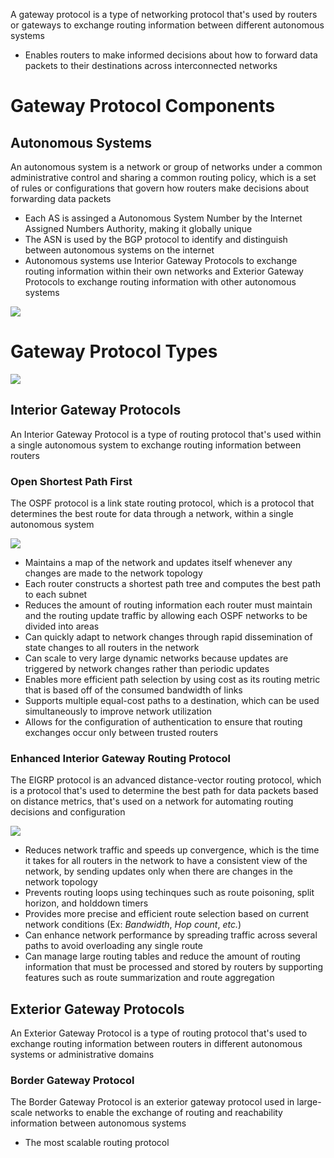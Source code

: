 A gateway protocol is a type of networking protocol that's used by routers or gateways to exchange routing information between different autonomous systems

* Enables routers to make informed decisions about how to forward data packets to their destinations across interconnected networks

# Gateway Protocol Components

## Autonomous Systems

An autonomous system is a network or group of networks under a common administrative control and sharing a common routing policy, which is a set of rules or configurations that govern how routers make decisions about forwarding data packets

* Each AS is assinged a Autonomous System Number by the Internet Assigned Numbers Authority, making it globally unique
* The ASN is used by the BGP protocol to identify and distinguish between autonomous systems on the internet
* Autonomous systems use Interior Gateway Protocols to exchange routing information within their own networks and Exterior Gateway Protocols to exchange routing information with other autonomous systems

![](https://github.com/JonmarCorpuz/SecondBrain/blob/main/Assets/Whitespace.png)

# Gateway Protocol Types

![](https://github.com/JonmarCorpuz/SecondBrain/blob/main/Assets/IGP_EGP.jpg)

## Interior Gateway Protocols

An Interior Gateway Protocol is a type of routing protocol that's used within a single autonomous system to exchange routing information between routers

### Open Shortest Path First

The OSPF protocol is a link state routing protocol, which is a protocol that determines the best route for data through a network, within a single autonomous system

![](https://github.com/JonmarCorpuz/SecondBrain/blob/main/Assets/The-Role-of-the-Area-Border-Router-ABR.png)

* Maintains a map of the network and updates itself whenever any changes are made to the network topology
* Each router constructs a shortest path tree and computes the best path to each subnet
* Reduces the amount of routing information each router must maintain and the routing update traffic by allowing each OSPF networks to be divided into areas
* Can quickly adapt to network changes through rapid dissemination of state changes to all routers in the network
* Can scale to very large dynamic networks because updates are triggered by network changes rather than periodic updates
* Enables more efficient path selection by using cost as its routing metric that is based off of the consumed bandwidth of links
* Supports multiple equal-cost paths to a destination, which can be used simultaneously to improve network utilization
* Allows for the configuration of authentication to ensure that routing exchanges occur only between trusted routers

### Enhanced Interior Gateway Routing Protocol

The EIGRP protocol is an advanced distance-vector routing protocol, which is a protocol that's used to determine the best path for data packets based on distance metrics, that's used on a network for automating routing decisions and configuration

![](https://github.com/JonmarCorpuz/SecondBrain/blob/main/Assets/Whitespace.png)

* Reduces network traffic and speeds up convergence, which is the time it takes for all routers in the network to have a consistent view of the network, by sending updates only when there are changes in the network topology
* Prevents routing loops using techinques such as route poisoning, split horizon, and holddown timers
* Provides more precise and efficient route selection based on current network conditions (Ex: *Bandwidth*, *Hop count*, *etc.*)
* Can enhance network performance by spreading traffic across several paths to avoid overloading any single route
* Can manage large routing tables and reduce the amount of routing information that must be processed and stored by routers by supporting features such as route summarization and route aggregation

## Exterior Gateway Protocols

An Exterior Gateway Protocol is a type of routing protocol that's used to exchange routing information between routers in different autonomous systems or administrative domains

### Border Gateway Protocol

The Border Gateway Protocol is an exterior gateway protocol used in large-scale networks to enable the exchange of routing and reachability information between autonomous systems

* The most scalable routing protocol
